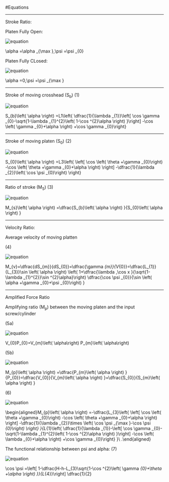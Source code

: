 #Equations

---
Stroke Ratio:

Platen Fully Open:

![equation](https://quicklatex.com/cache3/37/ql_0312f7b26e3578bdea5b04cdfa6c6837_l3.png)

\alpha =\alpha _{\max },\psi =\psi _{0}

Platen Fully CLosed:

![equation](https://quicklatex.com/cache3/9f/ql_f590547b0eda0e919fa3c6a32bb8009f_l3.png)

\alpha =0,\psi =\psi _{\max }

---

Stroke of moving crosshead (S<sub>b</sub>)
(1)

![equation](https://quicklatex.com/cache3/b6/ql_bc459ece3ca7ebfda6ae65c0308445b6_l3.png)

S_{b}\left( \alpha \right) =L1\left\{ \dfrac{1}{\lambda _{1}}\left[ \cos \gamma _{0}-\sqrt{1-\lambda _{1}^{2}\left( 1-\cos ^{2}\alpha \right) }\right] -\cos \left( \gamma _{0}+\alpha \right) +\cos \gamma _{0}\right\}


---

Stroke of moving platen (S<sub>0</sub>)
(2)

![equation](https://quicklatex.com/cache3/13/ql_0190c4fed2c7261e07f3d6ce346b4313_l3.png)

S_{0}\left( \alpha \right) =L3\left\{ \left[ \cos \left( \theta +\gamma _{0}\right) -\cos \left( \theta +\gamma _{0}+\alpha \right) \right] -\dfrac{1}{\lambda _{2}}\left( \cos \psi _{0}\right) \right\}

---

Ratio of stroke (M<sub>S</sub>)
(3)

![equation](https://quicklatex.com/cache3/4b/ql_5a8f3b086d491f6305b083c30469f14b_l3.png)

M_{s}\left( \alpha \right) =\dfrac{S_{b}\left( \alpha \right) }{S_{0}\left( \alpha \right) }

---

Velocity Ratio:

Average velocity of moving platten

(4)

![equation](https://quicklatex.com/cache3/b5/ql_0346c8f4ac505e9da0ab59d9d93d02b5_l3.png)

M_{v}=\dfrac{dS_{m}}{dS_{0}}=\dfrac{\gamma _{m}}{V_{0}}=\dfrac{L_{1}}{L_{3}}\sin \left( \alpha \right) \left( 1+\dfrac{\lambda ,\cos x }{\sqrt{1-\lambda _{1}^{2}}\sin ^{2}\alpha}\right) \dfrac{\cos \psi _{0}}{\sin \left( \alpha +\gamma _{0}+\psi _{0}\right) }

---

Amplified Force Ratio

Amplifying ratio (M<sub>p</sub>) between the moving platen and the input screw/cylinder

(5a)

![equation](https://quicklatex.com/cache3/b1/ql_b2e87c98bb2c471151dc8686465937b1_l3.png)

V_{0}P_{0}=V_{m}\left( \alpha\right) P_{m}\left( \alpha\right)


(5b)

![equation](https://quicklatex.com/cache3/69/ql_5cf622d497dbd68179530c1e153f6569_l3.png)

M_{p}\left( \alpha \right) =\dfrac{P_{m}\left( \alpha \right) }{P_{0}}=\dfrac{V_{0}}{V_{m}\left( \alpha \right) }=\dfrac{S_{0}}{S_{m}\left( \alpha \right) }

(6)

![equation](https://quicklatex.com/cache3/3e/ql_9c7e59c2476509861839761496d3953e_l3.png)

\begin{aligned}M_{p}\left( \alpha \right) =-\dfrac{L_{3}\left\{ \left[ \cos \left( \theta +\gamma _{0}\right) -\cos \left( \theta +\gamma _{0}+\alpha \right) \right] -\dfrac{1}{\lambda _{2}}\times \left( \cos \psi _{\max }-\cos \psi _{0}\right) \right\} }{L_{1}\left\{ \dfrac{1}{\lambda _{1}}-\left[ \cos \gamma _{0}-\sqrt{1-\lambda _{1}^{2}\left( 1-\cos ^{2}\alpha \right) }\right] -\cos \left( \lambda _{0}+\alpha \right) +\cos \gamma _{0}\right\} }\\ .\end{aligned}



The functional relationship between psi and alpha:
(7) 

![equation](https://quicklatex.com/cache3/b1/ql_fe0ba990268bc70bd67b8af22c2bfbb1_l3.png)

\cos \psi =\left[ 1-\dfrac{H-h-L_{3}\sqrt{1-\cos ^{2}\left( \gamma _{0}+\theta +\alpha \right) }}{L_{4}}\right] \dfrac{1}{2}



